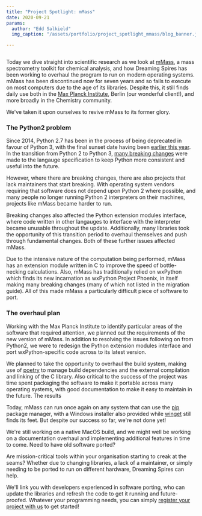 ```yaml
---
title: "Project Spotlight: mMass"
date: 2020-09-21
params:
  author: "Edd Salkield"
  img_caption: "/assets/portfolio/project_spotlight_mmass/blog_banner.jpg"

---
```


<img src="/assets/portfolio/project_spotlight_mmass/blog_banner.jpg" alt="">

Today we dive straight into scientific research as we look at [mMass](https://github.com/dreamingspires/mMass), a mass spectrometry toolkit for chemical analysis, and how Dreaming Spires has been working to overhaul the program to run on modern operating systems.
mMass has been discontinued now for seven years and so fails to execute on most computers due to the age of its libraries.
Despite this, it still finds daily use both in the [Max Planck Institute](https://www.shh.mpg.de/en), Berlin (our wonderful client!), and more broadly in the Chemistry community.

We've taken it upon ourselves to revive mMass to its former glory.

### The Python2 problem

Since 2014, Python 2.7 has been in the process of being deprecated in favour of Python 3, with the final sunset date having been [earlier this year](https://www.python.org/dev/peps/pep-0373/#update).
In the transition from Python 2 to Python 3, [many breaking changes](https://www.wxpython.org/Phoenix/docs/html/MigrationGuide.html) were made to the langauge specification to keep Python more consistent and useful into the future.

However, where there are breaking changes, there are also projects that lack maintainers that start breaking.
With operating system vendors requiring that software does not depend upon Python 2 where possible, and many people no longer running Python 2 interpreters on their machines, projects like mMass became harder to run.

Breaking changes also affected the Python extension modules interface, where code written in other langauges to interface with the interpreter became unusable throughout the update.
Additionally, many libraries took the opportunity of this transition period to overhaul themselves and push through fundamental changes.
Both of these further issues affected mMass.

Due to the intensive nature of the computation being performed, mMass has an extension module written in C to improve the speed of bottle-necking calculations.
Also, mMass has traditionally relied on wxPython which finds its new incarnation as wxPython Project Phoenix, in itself making many breaking changes (many of which not listed in the migration guide).
All of this made mMass a particularly difficult piece of software to port.

### The overhaul plan

Working with the Max Planck Institute to identify particular areas of the software that required attention, we planned out the requirements of the new version of mMass.
In addition to resolving the issues following on from Python2, we were to redesign the Python extension modules interface and port wxPython-specific code across to its latest version.

We planned to take the opportunity to overhaul the build system, making use of [poetry](https://python-poetry.org/) to manage build dependencies and the external compilation and linking of the C library.
Also critical to the success of the project was time spent packaging the software to make it portable across many operating systems, with good documentation to make it easy to maintain in the future.
The results

Today, mMass can run once again on any system that can use the [pip](https://pip.pypa.io/) package manager, with a Windows installer also provided while [winget](https://github.com/microsoft/winget-cli) still finds its feet.
But despite our success so far, we're not done yet!

We're still working on a native MacOS build, and we might well be working on a documentation overhaul and implementing additional features in time to come.
Need to have old software ported?

Are mission-critical tools within your organisation starting to creak at the seams? Whether due to changing libraries, a lack of a maintainer, or simply needing to be ported to run on different hardware, Dreaming Spires can help.

We'll link you with developers experienced in software porting, who can update the libraries and refresh the code to get it running and future-proofed.
Whatever your programming needs, you can simply [register your project with us](https://dreamingspires.dev/auth/register_client/#signup) to get started!
